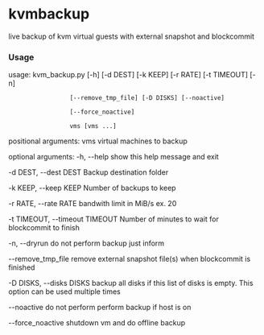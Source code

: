 # kvmbackup
live backup of kvm virtual guests with external snapshot and blockcommit

### Usage                        
usage: kvm_backup.py [-h] [-d DEST] [-k KEEP] [-r RATE] [-t TIMEOUT] [-n]

                     [--remove_tmp_file] [-D DISKS] [--noactive]
                     
                     [--force_noactive]
                     
                     vms [vms ...]

positional arguments:
  vms                   virtual machines to backup

optional arguments:
  -h, --help            show this help message and exit
  
  -d DEST, --dest DEST  Backup destination folder
  
  -k KEEP, --keep KEEP  Number of backups to keep
  
  -r RATE, --rate RATE  bandwith limit in MiB/s ex. 20
  
  -t TIMEOUT, --timeout TIMEOUT
                        Number of minutes to wait for blockcommit to finish
                        
  -n, --dryrun          do not perform backup just inform
  
  --remove_tmp_file     remove external snapshot file(s) when blockcommit is
                        finished
                        
  -D DISKS, --disks DISKS
                        backup all disks if this list of disks is empty. This
                        option can be used multiple times
                        
  --noactive            do not perform perform backup if host is on
  
  --force_noactive      shutdown vm and do offline backup
                        